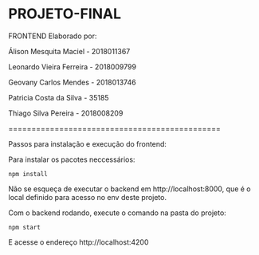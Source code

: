 # PROJETO-FINAL


FRONTEND
Elaborado por:

Álison Mesquita Maciel - 2018011367

Leonardo Vieira Ferreira - 2018009799	

Geovany Carlos Mendes - 2018013746

Patricia Costa da Silva - 35185

Thiago Silva Pereira - 2018008209


==============================================

Passos para instalação e execução do frontend:

Para instalar os pacotes neccessários:

```npm install```

Não se esqueça de executar o backend em http://localhost:8000, que é o local definido para acesso no env deste projeto.

Com o backend rodando, execute o comando na pasta do projeto:

```npm start```

E acesse o endereço http://localhost:4200
